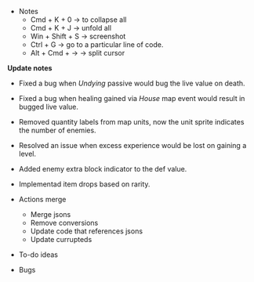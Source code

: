 - Notes
    - Cmd + K + 0      -> to collapse all
    - Cmd + K + J      -> unfold all
    - Win + Shift + S  -> screenshot
    - Ctrl + G         -> go to a particular line of code.
    - Alt + Cmd + ->   -> split cursor


**Update notes**
- Fixed a bug when *Undying* passive would bug the live value on death.
- Fixed a bug when healing gained via *House* map event would result in bugged live value.
- Removed quantity labels from map units, now the unit sprite indicates the number of enemies.
- Resolved an issue when excess experience would be lost on gaining a level.
- Added enemy extra block indicator to the def value.
- Implementad item drops based on rarity.

- Actions merge
    - Merge jsons
    - Remove conversions
    - Update code that references jsons
    - Update currupteds

- To-do ideas

- Bugs